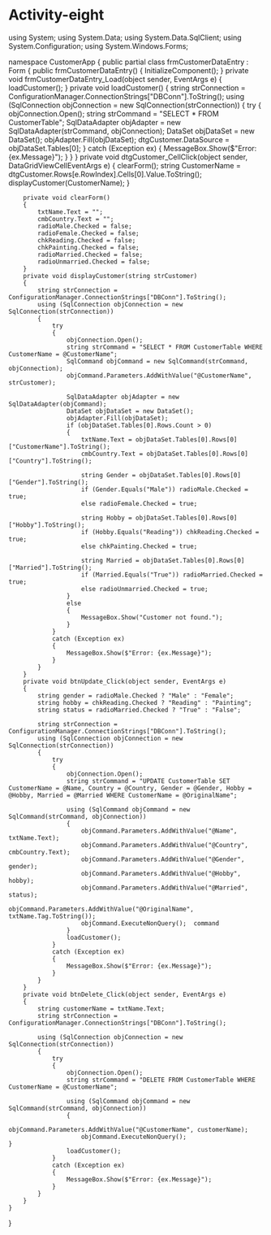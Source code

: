 # Activity-eight
using System;
using System.Data;
using System.Data.SqlClient;
using System.Configuration;
using System.Windows.Forms;

namespace CustomerApp
{
    public partial class frmCustomerDataEntry : Form
    {
        public frmCustomerDataEntry()
        {
            InitializeComponent();
        }
        private void frmCustomerDataEntry_Load(object sender, EventArgs e)
        {
            loadCustomer();
        }
        private void loadCustomer()
        {
            string strConnection = ConfigurationManager.ConnectionStrings["DBConn"].ToString();
            using (SqlConnection objConnection = new SqlConnection(strConnection))
            {
                try
                {
                    objConnection.Open();
                    string strCommand = "SELECT * FROM CustomerTable";
                    SqlDataAdapter objAdapter = new SqlDataAdapter(strCommand, objConnection);
                    DataSet objDataSet = new DataSet();
                    objAdapter.Fill(objDataSet);
                    dtgCustomer.DataSource = objDataSet.Tables[0]; 
                }
                catch (Exception ex)
                {
                    MessageBox.Show($"Error: {ex.Message}");
                }
            }
        }
        private void dtgCustomer_CellClick(object sender, DataGridViewCellEventArgs e)
        {
            clearForm(); 
            string CustomerName = dtgCustomer.Rows[e.RowIndex].Cells[0].Value.ToString();
            displayCustomer(CustomerName); 
        }

        private void clearForm()
        {
            txtName.Text = "";
            cmbCountry.Text = "";
            radioMale.Checked = false;
            radioFemale.Checked = false;
            chkReading.Checked = false;
            chkPainting.Checked = false;
            radioMarried.Checked = false;
            radioUnmarried.Checked = false;
        }
        private void displayCustomer(string strCustomer)
        {
            string strConnection = ConfigurationManager.ConnectionStrings["DBConn"].ToString();
            using (SqlConnection objConnection = new SqlConnection(strConnection))
            {
                try
                {
                    objConnection.Open();
                    string strCommand = "SELECT * FROM CustomerTable WHERE CustomerName = @CustomerName";
                    SqlCommand objCommand = new SqlCommand(strCommand, objConnection);
                    objCommand.Parameters.AddWithValue("@CustomerName", strCustomer);

                    SqlDataAdapter objAdapter = new SqlDataAdapter(objCommand);
                    DataSet objDataSet = new DataSet();
                    objAdapter.Fill(objDataSet);
                    if (objDataSet.Tables[0].Rows.Count > 0)
                    {
                        txtName.Text = objDataSet.Tables[0].Rows[0]["CustomerName"].ToString();
                        cmbCountry.Text = objDataSet.Tables[0].Rows[0]["Country"].ToString();

                        string Gender = objDataSet.Tables[0].Rows[0]["Gender"].ToString();
                        if (Gender.Equals("Male")) radioMale.Checked = true;
                        else radioFemale.Checked = true;

                        string Hobby = objDataSet.Tables[0].Rows[0]["Hobby"].ToString();
                        if (Hobby.Equals("Reading")) chkReading.Checked = true;
                        else chkPainting.Checked = true;

                        string Married = objDataSet.Tables[0].Rows[0]["Married"].ToString();
                        if (Married.Equals("True")) radioMarried.Checked = true;
                        else radioUnmarried.Checked = true;
                    }
                    else
                    {
                        MessageBox.Show("Customer not found.");
                    }
                }
                catch (Exception ex)
                {
                    MessageBox.Show($"Error: {ex.Message}");
                }
            }
        }
        private void btnUpdate_Click(object sender, EventArgs e)
        {
            string gender = radioMale.Checked ? "Male" : "Female";
            string hobby = chkReading.Checked ? "Reading" : "Painting";
            string status = radioMarried.Checked ? "True" : "False";

            string strConnection = ConfigurationManager.ConnectionStrings["DBConn"].ToString();
            using (SqlConnection objConnection = new SqlConnection(strConnection))
            {
                try
                {
                    objConnection.Open();
                    string strCommand = "UPDATE CustomerTable SET CustomerName = @Name, Country = @Country, Gender = @Gender, Hobby = @Hobby, Married = @Married WHERE CustomerName = @OriginalName";

                    using (SqlCommand objCommand = new SqlCommand(strCommand, objConnection))
                    {
                        objCommand.Parameters.AddWithValue("@Name", txtName.Text);
                        objCommand.Parameters.AddWithValue("@Country", cmbCountry.Text);
                        objCommand.Parameters.AddWithValue("@Gender", gender);
                        objCommand.Parameters.AddWithValue("@Hobby", hobby);
                        objCommand.Parameters.AddWithValue("@Married", status);
                        objCommand.Parameters.AddWithValue("@OriginalName", txtName.Tag.ToString()); 
                        objCommand.ExecuteNonQuery();  command
                    }
                    loadCustomer();
                }
                catch (Exception ex)
                {
                    MessageBox.Show($"Error: {ex.Message}");
                }
            }
        }
        private void btnDelete_Click(object sender, EventArgs e)
        {
            string customerName = txtName.Text;
            string strConnection = ConfigurationManager.ConnectionStrings["DBConn"].ToString();

            using (SqlConnection objConnection = new SqlConnection(strConnection))
            {
                try
                {
                    objConnection.Open();
                    string strCommand = "DELETE FROM CustomerTable WHERE CustomerName = @CustomerName";

                    using (SqlCommand objCommand = new SqlCommand(strCommand, objConnection))
                    {
                        objCommand.Parameters.AddWithValue("@CustomerName", customerName);
                        objCommand.ExecuteNonQuery();                     }
                    loadCustomer();
                }
                catch (Exception ex)
                {
                    MessageBox.Show($"Error: {ex.Message}");
                }
            }
        }
    }
}
